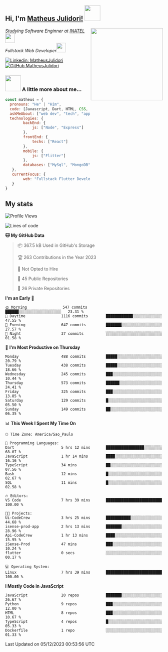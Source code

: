 <h2> Hi, I'm <a href="https://matheusjulidori.github.io" target="_blank">Matheus Julidori!</a> <img src="https://media.giphy.com/media/12oufCB0MyZ1Go/giphy.gif" width="50"></h2>
<img align='right' src="https://media.giphy.com/media/3oKIPnAiaMCws8nOsE/giphy.gif" width="230" height="auto">
<p><em>Studying Software Enginner at <a href="http://www.inatel.br" target="_blank">INATEL</a><img src="https://media.giphy.com/media/fYSnHlufseco8Fh93Z/giphy.gif" width="30"></br>
  Fullstack Web Developer<img src="https://media.giphy.com/media/WUlplcMpOCEmTGBtBW/giphy.gif" width="30">
</em></p>

[![Linkedin: MatheusJulidori](https://img.shields.io/badge/-MatheusJulidori-blue?style=flat-square&logo=Linkedin&logoColor=white&link=https://www.linkedin.com/in/MatheusJulidori/)](https://www.linkedin.com/in/MatheusJulidori/)
[![GitHub MatheusJulidori](https://img.shields.io/github/followers/matheusjulidori?label=follow&style=social)](https://github.com/MatheusJulidori)


### <img src="https://media.giphy.com/media/VgCDAzcKvsR6OM0uWg/giphy.gif" width="50"> A little more about me...  

```javascript
const matheus = {
  pronouns: "He" | "Him",
  code: [Javascript, Dart, HTML, CSS, Python, Java, C++],
  askMeAbout: ["web dev", "tech", "app dev", "games"],
  technologies: {
        backEnd: {
            js: ["Node", "Express"]
        },
        frontEnd: {
            techs: ["React"]
        },
        mobile: {
            js: ["Flitter"]
        },
        databases: ["MySql", "MongoDB","PostgreSQL","MariaDB"],
   },
   currentFocus: {
        web: "Fullstack Flutter Development"
   }
}
```
<h2>My stats</h2>

<!--START_SECTION:waka-->
![Profile Views](http://img.shields.io/badge/Profile%20Views-7-blue)

![Lines of code](https://img.shields.io/badge/From%20Hello%20World%20I%27ve%20Written-7.1%20million%20lines%20of%20code-blue)

**🐱 My GitHub Data** 

> 📦 367.5 kB Used in GitHub's Storage 
 > 
> 🏆 263 Contributions in the Year 2023
 > 
> 🚫 Not Opted to Hire
 > 
> 📜 45 Public Repositories 
 > 
> 🔑 26 Private Repositories 
 > 
**I'm an Early 🐤** 

```text
🌞 Morning                547 commits         ██████░░░░░░░░░░░░░░░░░░░   23.31 % 
🌆 Daytime                1116 commits        ████████████░░░░░░░░░░░░░   47.55 % 
🌃 Evening                647 commits         ███████░░░░░░░░░░░░░░░░░░   27.57 % 
🌙 Night                  37 commits          ░░░░░░░░░░░░░░░░░░░░░░░░░   01.58 % 
```
📅 **I'm Most Productive on Thursday** 

```text
Monday                   488 commits         █████░░░░░░░░░░░░░░░░░░░░   20.79 % 
Tuesday                  438 commits         █████░░░░░░░░░░░░░░░░░░░░   18.66 % 
Wednesday                245 commits         ███░░░░░░░░░░░░░░░░░░░░░░   10.44 % 
Thursday                 573 commits         ██████░░░░░░░░░░░░░░░░░░░   24.41 % 
Friday                   325 commits         ███░░░░░░░░░░░░░░░░░░░░░░   13.85 % 
Saturday                 129 commits         █░░░░░░░░░░░░░░░░░░░░░░░░   05.50 % 
Sunday                   149 commits         ██░░░░░░░░░░░░░░░░░░░░░░░   06.35 % 
```


📊 **This Week I Spent My Time On** 

```text
🕑︎ Time Zone: America/Sao_Paulo

💬 Programming Languages: 
Dart                     5 hrs 12 mins       █████████████████░░░░░░░░   68.07 % 
JavaScript               1 hr 14 mins        ████░░░░░░░░░░░░░░░░░░░░░   16.16 % 
TypeScript               34 mins             ██░░░░░░░░░░░░░░░░░░░░░░░   07.56 % 
Bash                     12 mins             █░░░░░░░░░░░░░░░░░░░░░░░░   02.67 % 
SQL                      11 mins             █░░░░░░░░░░░░░░░░░░░░░░░░   02.58 % 

🔥 Editors: 
VS Code                  7 hrs 39 mins       █████████████████████████   100.00 % 

🐱‍💻 Projects: 
Ui-CodeCrew              3 hrs 25 mins       ███████████░░░░░░░░░░░░░░   44.68 % 
isense-prod-app          2 hrs 13 mins       ███████░░░░░░░░░░░░░░░░░░   28.96 % 
Api-CodeCrew             1 hr 13 mins        ████░░░░░░░░░░░░░░░░░░░░░   15.95 % 
iSense-Prod              47 mins             ███░░░░░░░░░░░░░░░░░░░░░░   10.24 % 
flutter                  0 secs              ░░░░░░░░░░░░░░░░░░░░░░░░░   00.17 % 

💻 Operating System: 
Linux                    7 hrs 39 mins       █████████████████████████   100.00 % 
```

**I Mostly Code in JavaScript** 

```text
JavaScript               20 repos            ███████░░░░░░░░░░░░░░░░░░   26.67 % 
Python                   9 repos             ███░░░░░░░░░░░░░░░░░░░░░░   12.00 % 
HTML                     8 repos             ███░░░░░░░░░░░░░░░░░░░░░░   10.67 % 
TypeScript               4 repos             █░░░░░░░░░░░░░░░░░░░░░░░░   05.33 % 
Dockerfile               1 repo              ░░░░░░░░░░░░░░░░░░░░░░░░░   01.33 % 
```




 Last Updated on 05/12/2023 00:53:56 UTC
<!--END_SECTION:waka-->
